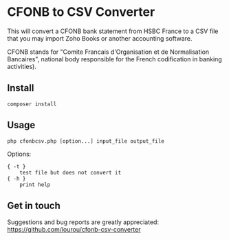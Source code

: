 # CFONB to CSV Converter

This will convert a CFONB bank statement from HSBC France to a CSV file that you may
import Zoho Books or another accounting software.

CFONB stands for "Comite Francais d'Organisation et de Normalisation Bancaires",
national body responsible for the French codification in banking activities).

## Install

```
composer install
```

## Usage

```
php cfonbcsv.php [option...] input_file output_file
```

Options:

    { -t }
        test file but does not convert it
    { -h }
        print help

## Get in touch

Suggestions and bug reports are greatly appreciated: <https://github.com/lourou/cfonb-csv-converter>